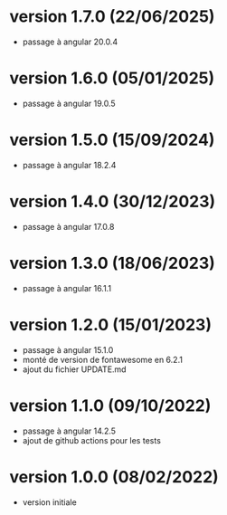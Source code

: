 # version 1.7.0 (22/06/2025)
* passage à angular 20.0.4

# version 1.6.0 (05/01/2025)
* passage à angular 19.0.5

# version 1.5.0 (15/09/2024)
* passage à angular 18.2.4

# version 1.4.0 (30/12/2023)
* passage à angular 17.0.8

# version 1.3.0 (18/06/2023)
* passage à angular 16.1.1

# version 1.2.0 (15/01/2023)
* passage à angular 15.1.0
* monté de version de fontawesome en 6.2.1
* ajout du fichier UPDATE.md

# version 1.1.0 (09/10/2022)
* passage à angular 14.2.5
* ajout de github actions pour les tests

# version 1.0.0 (08/02/2022)
* version initiale
